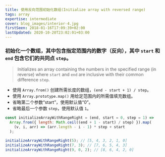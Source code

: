 ```yaml
---
title: 使用反向范围初始化数组(Initialize array with reversed range)
tags: array
expertise: intermediate
cover: blog_images/interior-4.jpg
firstSeen: 2018-01-16T17:09:39+02:00
lastUpdated: 2020-10-20T23:02:01+03:00
---
```


### 初始化一个数组，其中包含指定范围内的数字（反向），其中 `start` 和 `end` 包含它们的共同点 `step`。
> Initializes an array containing the numbers in the specified range (in reverse) where `start` and `end` are inclusive with their common difference `step`.

- 使用 `Array.from()` 创建所需长度的数组，`(end - start + 1) / step`。
- 使用 `Array.prototype.map()` 用给定范围内的所需值填充数组。
- 省略第二个参数“start”，使用默认值“0”。
- 省略最后一个参数 `step`，使用默认值 `1`。

```js
const initializeArrayWithRangeRight = (end, start = 0, step = 1) =>
  Array.from({ length: Math.ceil((end + 1 - start) / step) }).map(
    (v, i, arr) => (arr.length - i - 1) * step + start
  );
```

```js
initializeArrayWithRangeRight(5); // [5, 4, 3, 2, 1, 0]
initializeArrayWithRangeRight(7, 3); // [7, 6, 5, 4, 3]
initializeArrayWithRangeRight(9, 0, 2); // [8, 6, 4, 2, 0]
```
